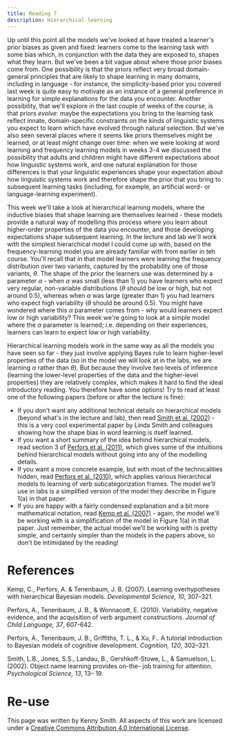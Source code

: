 ```yaml
---
title: Reading 7
description: Hierarchical learning
---
```


Up until this point all the models we've looked at have treated a learner's prior biases as given and fixed: learners come to the learning task with some bias which, in conjunction with the data they are exposed to, shapes what they learn. But we've been a bit vague about where those prior biases come from. One possibility is that the priors reflect very broad domain-general principles that are likely to shape learning in many domains, including in language - for instance, the simplicity-based prior you covered last week is quite easy to motivate as an instance of a general preference in learning for simple explanations for the data you encounter. Another possibility, that we'll explore in the last couple of weeks of the course, is that priors *evolve*: maybe the expectations you bring to the learning task reflect innate, domain-specific constraints on the kinds of linguistic systems you expect to learn which have evolved through natural selection. But we've also seen several places where it seems like priors themselves might be learned, or at least might change over time: when we were looking at word learning and frequency learning models in weeks 3-4 we discussed the possibility that adults and children might have different expectations about how linguistic systems work, and one natural explanation for those differences is that your linguistic experiences shape your expectation about how linguistic systems work and therefore shape the prior that you bring to subsequent learning tasks (including, for example, an artificial word- or language-learning experiment).

This week we'll take a look at hierarchical learning models, where the inductive biases that shape learning are themselves learned - these models provide a natural way of modelling this process where you learn about higher-order properties of the data you encounter, and those developing expectations shape subsequent learning. In the lecture and lab we'll work with the simplest hierarchical model I could come up with, based on the frequency-learning model you are already familiar with from earlier in teh course. You'll recall that in that model learners were learning the frequency distribution over two variants, captured by the probability one of those variants, *θ*. The shape of the prior the learners use was determined by a parameter *α* - when *α* was small (less than 1) you have learners who expect very regular, non-variable distributions (*θ* should be low or high, but not around 0.5), whereas when *α* was large (greater than 1) you had learners who expect high variability (*θ* should be around 0.5). You might have wondered where this *α* parameter comes from - why would learners expect low or high variability? This week we're going to look at a simple model where the *α* parameter is learned; i.e. depending on their experiences, learners can learn to expect low or high variability.

Hierarchical learning models work in the same way as all the models you have seen so far - they just involve applying Bayes rule to learn higher-level properties of the data (so in the model we will look at in the labs, we are learning *α* rather than *θ*). But because they involve two levels of inference (learning the lower-level properties of the data and the higher-level properties) they are relatively complex, which makes it hard to find the ideal introductory reading. You therefore have some options! Try to read at least one of the following papers (before or after the lecture is fine):
- If you don't want any additional technical details on hierarchical models (beyond what's in the lecture and lab), then read [Smith et al. (2002)](https://journals.sagepub.com/doi/epdf/10.1111/1467-9280.00403) - this is a very cool experimental paper by Linda Smith and colleagues showing how the shape bias in word learning is itself learned.
- If you want a short summary of the idea behind hierarchical models, read section 3 of [Perfors et al. (2011)](https://cocosci.princeton.edu/tom/papers/LabPublications/BayesCogDev.pdf), which gives some of the intuitions behind hierarchical models without going into any of the modelling details.
- If you want a more concrete example, but with most of the technicalities hidden, read [Perfors et al. (2010)](https://discovered.ed.ac.uk/permalink/f/1s15qcp/TN_cdi_proquest_miscellaneous_733914212), which applies various hierarchical models to learning of verb subcategorization frames. The model we'll use in labs is a simplified version of the model they describe in Figure 1(a) in that paper.
- If you are happy with a fairly condensed explanation and a bit more mathematical notation, read [Kemp et al. (2007)](https://onlinelibrary.wiley.com/doi/10.1111/j.1467-7687.2007.00585.x) - again, the model we'll be working with is a simplification of the model in Figure 1(a) in that paper.
Just remember, the actual model we'll be working with is pretty simple, and certainly simpler than the models in the papers above, so don't be intimidated by the reading!

# References

Kemp, C., Perfors, A. & Tenenbaum, J. B. (2007). Learning overhypotheses with hierarchical Bayesian models. *Developmental Science, 10*, 307–321.

Perfors, A., Tenenbaum, J. B., & Wonnacott, E. (2010). Variability, negative evidence, and the acquisition of verb argument constructions. *Journal of Child Language, 37*, 607-642.

Perfors, A., Tenenbaum, J. B., Griffiths, T. L., & Xu, F.. A tutorial introduction to Bayesian models of cognitive development. *Cognition, 120*, 302–321.

Smith, L.B., Jones, S.S., Landau, B., Gershkoff-Stowe, L., & Samuelson, L. (2002). Object name learning provides on-the- job training for attention. *Psychological Science, 13*, 13– 19.


# Re-use

This page was written by Kenny Smith. All aspects of this work are licensed under a [Creative Commons Attribution 4.0 International License](http://creativecommons.org/licenses/by/4.0/).
